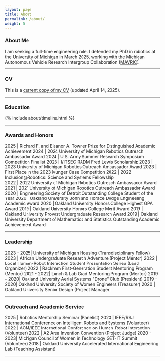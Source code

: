 ```yaml
---
layout: page
title: About
permalink: /about/
weight: 5
---
```


### About Me

I am seeking a full-time engineering role. I defended my PhD in robotics at the [University of Michigan](https://umich.edu/) in March 2025, working with the Michigan Autonomous Vehicle Research Intergroup Collaboration ([MAVRIC](https://mavric.si.umich.edu/home)).

---

### CV

This is a [current copy of my CV](https://drive.google.com/file/d/1et2juZnfS8aH73eyXQSq87PbB-YDQ9AV/view?usp=sharing) (updated April 14, 2025).

---


### Education

<!--
{% capture carousel_images %}
../assets/img/profile.jpg
https://i.pinimg.com/originals/08/e7/ec/08e7ec0f84233b37ac26e920bc60ec57.gif
{% endcapture %}
{% include elements/carousel.html %}

<div class="row">
{% include about/skills.html title="Programming Skills" source=site.data.programming-skills %}
{% include about/skills.html title="Other Skills" source=site.data.other-skills %}
</div>
-->
<div class="row">
{% include about/timeline.html %}
</div>

---

### Awards and Honors

<style>
td, th {
   border: none!important;
}
</style>

2025       | Richard F. and Eleanor A. Towner Prize for Distinguished Academic Achievement
2024       | 2024 University of Michigan Robotics Outreach Ambassador Award
2024       | U.S. Army Summer Research Symposium Competition Finalist
2023       | I/ITSEC RADM Fred Lewis Scholarship
2023       | 2023 University of Michigan Robotics Outreach Ambassador Award
2023       | First Place in the 2023 Munger Case Competition
2022       | 2022 Inclusion@Robotics: Science and Systems Fellowship  
2022       | 2022 University of Michigan Robotics Outreach Ambassador Award  
2021       | 2021 University of Michigan Robotics Outreach Ambassador Award  
2020       | Engineering Society of Detroit Outstanding College Student of the Year
2020       | Oakland University John and Horace Dodge Engineering Academic Award
2020       | Oakland University Honors College Highest GPA Award
2019       | Oakland University Honors College Merit Award
2019       | Oakland University Provost Undergraduate Research Award
2019       | Oakland University Department of Mathematics and Statistics Outstanding Academic Achievement Award

---

### Leadership

<style>
td, th {
   border: none!important;
}
</style>

2023 - 2025| University of Michigan Housing (Transdisciplinary Fellow)
2023       | African Undergraduate Research Adventure (Project Mentor)
2022       | Local Human-Robot Interaction Student Presentation Series (Lead Organizer)
2022       | Rackham First-Generation Student Mentoring Program (Mentor)
2021 - 2022| Lunch & Lab Grad Mentoring Program (Mentor)
2019 - 2020| Oakland University Aerial Systems "Drone" Club (President)
2019 - 2020| Oakland University Society of Women Engineers (Treasurer)
2020       | Oakland University Senior Design (Project Manager)

---

### Outreach and Academic Service

<style>
td, th {
   border: none!important;
}
</style>

2025       | Robotics Mentorship Seminar (Panelist)
2023       | IEEE/RSJ International Conference on Intelligent Robots and Systems (Volunteer)
2022       | ACM/IEEE International Conference on Human-Robot Interaction (Volunteer)
2022       | A2 Area Invention Convention (Project Judge)
2020 - 2023| Michigan Council of Women in Technology GET-IT Summit (Volunteer)
2018       | Oakland University Accelerated International Engineering Lab (Teaching Assistant)

---
